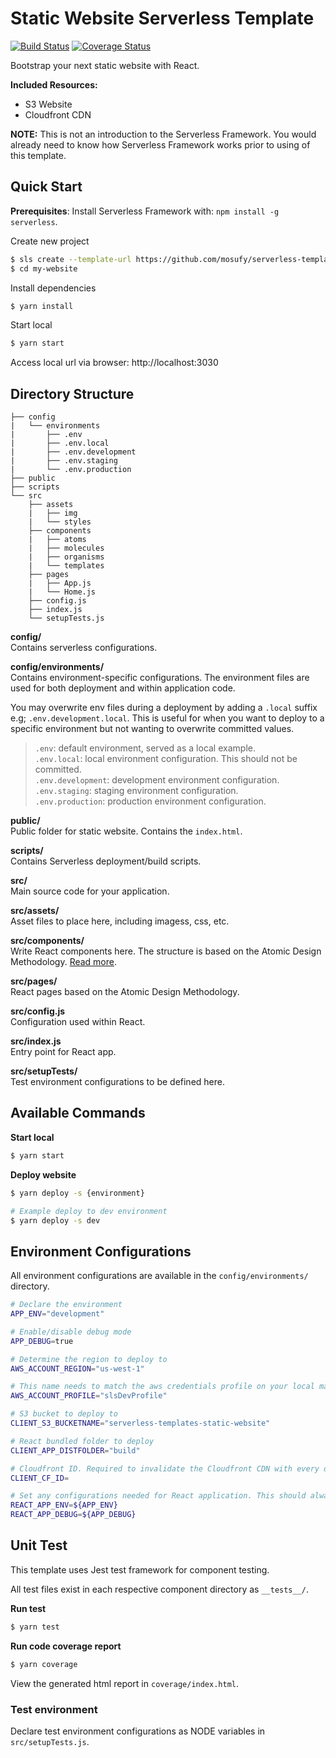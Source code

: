# Static Website Serverless Template

[![Build Status](https://travis-ci.org/reflex-media/serverless-templates.svg?branch=master)](https://travis-ci.org/reflex-media/serverless-templates)
[![Coverage Status](https://coveralls.io/repos/github/reflex-media/serverless-templates/badge.svg?branch=master)](https://coveralls.io/github/reflex-media/serverless-templates?branch=master)

Bootstrap your next static website with React.

**Included Resources:**

- S3 Website
- Cloudfront CDN

**NOTE:** This is not an introduction to the Serverless Framework. You would already need to know how Serverless Framework works prior to using of this template.

## Quick Start

**Prerequisites**: Install Serverless Framework with: `npm install -g serverless`.

Create new project

```bash
$ sls create --template-url https://github.com/mosufy/serverless-templates/tree/master/static-website --path my-website
$ cd my-website
```

Install dependencies

```bash
$ yarn install
```

Start local

```bash
$ yarn start
```

Access local url via browser: http://localhost:3030

## Directory Structure

```
├── config
|   └── environments
|       ├── .env
|       ├── .env.local
|       ├── .env.development
|       ├── .env.staging
|       └── .env.production
├── public
├── scripts
└── src
    ├── assets
    |   ├── img
    |   └── styles
    ├── components
    |   ├── atoms
    |   ├── molecules
    |   ├── organisms
    |   └── templates
    ├── pages
    |   ├── App.js
    |   └── Home.js
    ├── config.js
    ├── index.js
    └── setupTests.js
```

**config/**  
Contains serverless configurations.

**config/environments/**  
Contains environment-specific configurations. The environment files are used for both deployment and within application code.

You may overwrite env files during a deployment by adding a `.local` suffix e.g; `.env.development.local`. This is useful for when you want to deploy to a specific environment but not wanting to overwrite committed values.

> `.env`: default environment, served as a local example.  
> `.env.local`: local environment configuration. This should not be committed.  
> `.env.development`: development environment configuration.  
> `.env.staging`: staging environment configuration.  
> `.env.production`: production environment configuration.

**public/**  
Public folder for static website. Contains the `index.html`.

**scripts/**  
Contains Serverless deployment/build scripts.

**src/**  
Main source code for your application.

**src/assets/**  
Asset files to place here, including imagess, css, etc.

**src/components/**  
Write React components here. The structure is based on the Atomic Design Methodology. [Read more](https://blog.usejournal.com/thinking-about-react-atomically-608c865d2262).

**src/pages/**  
React pages based on the Atomic Design Methodology.

**src/config.js**  
Configuration used within React.

**src/index.js**  
Entry point for React app.

**src/setupTests/**  
Test environment configurations to be defined here.

## Available Commands

**Start local**

```bash
$ yarn start
```

**Deploy website**

```bash
$ yarn deploy -s {environment}

# Example deploy to dev environment
$ yarn deploy -s dev
```

## Environment Configurations

All environment configurations are available in the `config/environments/` directory.

```bash
# Declare the environment
APP_ENV="development"

# Enable/disable debug mode
APP_DEBUG=true

# Determine the region to deploy to
AWS_ACCOUNT_REGION="us-west-1"

# This name needs to match the aws credentials profile on your local machine
AWS_ACCOUNT_PROFILE="slsDevProfile"

# S3 bucket to deploy to
CLIENT_S3_BUCKETNAME="serverless-templates-static-website"

# React bundled folder to deploy
CLIENT_APP_DISTFOLDER="build"

# Cloudfront ID. Required to invalidate the Cloudfront CDN with every deployment
CLIENT_CF_ID=

# Set any configurations needed for React application. This should always be prefixed with "REACT_APP_". Refer to "src/config.js" for usage.
REACT_APP_ENV=${APP_ENV}
REACT_APP_DEBUG=${APP_DEBUG}

```

## Unit Test

This template uses Jest test framework for component testing.

All test files exist in each respective component directory as `__tests__/`.

**Run test**

```bash
$ yarn test
```

**Run code coverage report**

```bash
$ yarn coverage
```

View the generated html report in `coverage/index.html`.

### Test environment

Declare test environment configurations as NODE variables in `src/setupTests.js`.
